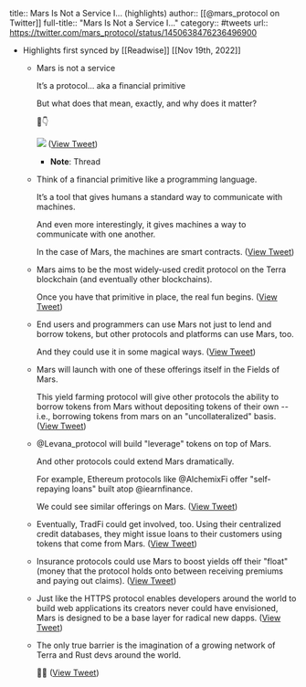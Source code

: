 title:: Mars Is Not a Service I... (highlights)
author:: [[@mars_protocol on Twitter]]
full-title:: "Mars Is Not a Service I..."
category:: #tweets
url:: https://twitter.com/mars_protocol/status/1450638476236496900

- Highlights first synced by [[Readwise]] [[Nov 19th, 2022]]
	- Mars is not a service
	  
	  It’s a protocol... aka a financial primitive
	  
	  But what does that mean, exactly, and why does it matter?
	  
	  🧵👇 
	  
	  ![](https://pbs.twimg.com/media/FCGyXyJWQAIj4R3.jpg) ([View Tweet](https://twitter.com/mars_protocol/status/1450638476236496900))
		- **Note**: Thread
	- Think of a financial primitive like a programming language. 
	  
	  It’s a tool that gives humans a standard way to communicate with machines. 
	  
	  And even more interestingly, it gives machines a way to communicate with one another.
	  
	  In the case of Mars, the machines are smart contracts. ([View Tweet](https://twitter.com/mars_protocol/status/1450638479214497799))
	- Mars aims to be the most widely-used credit protocol on the Terra blockchain (and eventually other blockchains).
	  
	  Once you have that primitive in place, the real fun begins. ([View Tweet](https://twitter.com/mars_protocol/status/1450638481148059648))
	- End users and programmers can use Mars not just to lend and borrow tokens, but other protocols and platforms can use Mars, too.
	  
	  And they could use it in some magical ways. ([View Tweet](https://twitter.com/mars_protocol/status/1450638483035410434))
	- Mars will launch with one of these offerings itself in the Fields of Mars.
	  
	  This yield farming protocol will give other protocols the ability to borrow tokens from Mars without depositing tokens of their own -- i.e., borrowing tokens from mars on an "uncollateralized" basis. ([View Tweet](https://twitter.com/mars_protocol/status/1450638484973178883))
	- @Levana_protocol will build "leverage" tokens on top of Mars.
	  
	  And other protocols could extend Mars dramatically.
	  
	  For example, Ethereum protocols like @AlchemixFi offer "self-repaying loans" built atop @iearnfinance. 
	  
	  We could see similar offerings on Mars. ([View Tweet](https://twitter.com/mars_protocol/status/1450638486986428418))
	- Eventually, TradFi could get involved, too. Using their centralized credit databases, they might issue loans to their customers using tokens that come from Mars. ([View Tweet](https://twitter.com/mars_protocol/status/1450638489566027778))
	- Insurance protocols could use Mars to boost yields off their "float" (money that the protocol holds onto between receiving premiums and paying out claims). ([View Tweet](https://twitter.com/mars_protocol/status/1450638491323351040))
	- Just like the HTTPS protocol enables developers around the world to build web applications its creators never could have envisioned, Mars is designed to be a base layer for radical new dapps. ([View Tweet](https://twitter.com/mars_protocol/status/1450638493118513155))
	- The only true barrier is the imagination of a growing network of Terra and Rust devs around the world.
	  
	  🔴🚀 ([View Tweet](https://twitter.com/mars_protocol/status/1450638495584866304))